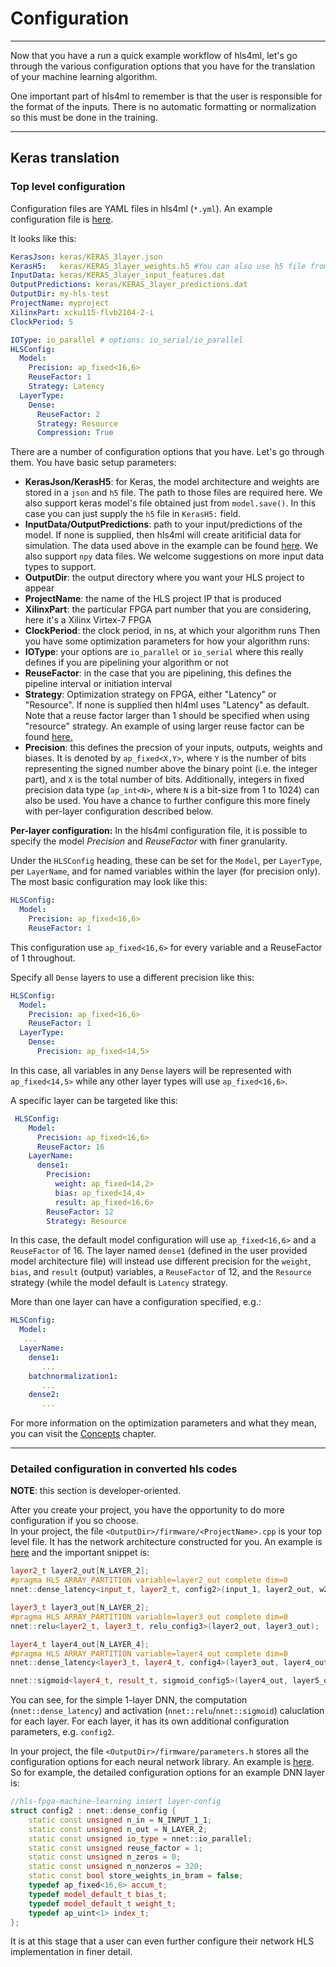 # Configuration
---
Now that you have a run a quick example workflow of hls4ml, let's go through the various configuration options that you have for the translation of your machine learning algorithm.  

One important part of hls4ml to remember is that the user is responsible for the format of the inputs.  There is no automatic formatting or normalization so this must be done in the training. 

---
## Keras translation

### Top level configuration

Configuration files are YAML files in hls4ml (`*.yml`). An example configuration file is [here](https://github.com/hls-fpga-machine-learning/hls4ml/blob/master/example-models/keras-config.yml).

It looks like this:

```yaml
KerasJson: keras/KERAS_3layer.json
KerasH5:   keras/KERAS_3layer_weights.h5 #You can also use h5 file from Keras's model.save() without supplying json file.
InputData: keras/KERAS_3layer_input_features.dat
OutputPredictions: keras/KERAS_3layer_predictions.dat
OutputDir: my-hls-test
ProjectName: myproject
XilinxPart: xcku115-flvb2104-2-i
ClockPeriod: 5

IOType: io_parallel # options: io_serial/io_parallel
HLSConfig:
  Model:
    Precision: ap_fixed<16,6>
    ReuseFactor: 1
    Strategy: Latency 
  LayerType:
    Dense:
      ReuseFactor: 2
      Strategy: Resource
      Compression: True
```

There are a number of configuration options that you have.  Let's go through them.  You have basic setup parameters: 
   * **KerasJson/KerasH5**: for Keras, the model architecture and weights are stored in a `json` and `h5` file.  The path to those files are required here. 
   We also support keras model's file obtained just from `model.save()`. In this case you can just supply the `h5` file in `KerasH5:` field.
   * **InputData/OutputPredictions**: path to your input/predictions of the model. If none is supplied, then hls4ml will create aritificial data for simulation. The data used above in the example can be found [here](https://cernbox.cern.ch/index.php/s/2LTJVVwCYFfkg59). We also support `npy` data files. We welcome suggestions on more input data types to support. 
   * **OutputDir**: the output directory where you want your HLS project to appear
   * **ProjectName**: the name of the HLS project IP that is produced
   * **XilinxPart**: the particular FPGA part number that you are considering, here it's a Xilinx Virtex-7 FPGA
   * **ClockPeriod**: the clock period, in ns, at which your algorithm runs
Then you have some optimization parameters for how your algorithm runs:
   * **IOType**: your options are `io_parallel` or `io_serial` where this really defines if you are pipelining your algorithm or not
   * **ReuseFactor**: in the case that you are pipelining, this defines the pipeline interval or initiation interval
   * **Strategy**: Optimization strategy on FPGA, either "Latency" or "Resource". If none is supplied then hl4ml uses "Latency" as default. Note that a reuse factor larger than 1 should be specified when using "resource" strategy. An example of using larger reuse factor can be found [here.](https://github.com/hls-fpga-machine-learning/models/tree/master/keras/KERAS_dense)
   * **Precision**: this defines the precsion of your inputs, outputs, weights and biases. It is denoted by `ap_fixed<X,Y>`, where `Y` is the number of bits representing the signed number above the binary point (i.e. the integer part), and `X` is the total number of bits.
   Additionally, integers in fixed precision data type (`ap_int<N>`, where `N` is a bit-size from 1 to 1024) can also be used. You have a chance to further configure this more finely with per-layer configuration described below.


**Per-layer configuration:**
In the hls4ml configuration file, it is possible to specify the model *Precision* and *ReuseFactor* with finer granularity.

Under the `HLSConfig` heading, these can be set for the `Model`, per `LayerType`, per `LayerName`, and for named variables within the layer (for precision only). The most basic configuration may look like this:

```yaml
HLSConfig:
  Model:
    Precision: ap_fixed<16,6>
    ReuseFactor: 1
```
This configuration use `ap_fixed<16,6>` for every variable and a ReuseFactor of 1 throughout.

Specify all `Dense` layers to use a different precision like this:

```yaml
HLSConfig:
  Model:
    Precision: ap_fixed<16,6>
    ReuseFactor: 1
  LayerType:
    Dense:
      Precision: ap_fixed<14,5>
```

In this case, all variables in any `Dense` layers will be represented with `ap_fixed<14,5>` while any other layer types will use `ap_fixed<16,6>`.

A specific layer can be targeted like this:

```yaml
 HLSConfig:
    Model:
      Precision: ap_fixed<16,6>
      ReuseFactor: 16
    LayerName:
      dense1:
        Precision: 
          weight: ap_fixed<14,2>
          bias: ap_fixed<14,4>
          result: ap_fixed<16,6>
        ReuseFactor: 12
        Strategy: Resource
```

In this case, the default model configuration will use `ap_fixed<16,6>` and a `ReuseFactor` of 16. The layer named `dense1` (defined in the user provided model architecture file) will instead use different precision for the `weight`, `bias`, and `result` (output) variables, a `ReuseFactor` of 12, and the `Resource` strategy (while the model default is `Latency` strategy.

More than one layer can have a configuration specified, e.g.:

```yaml
HLSConfig:
  Model:
   ...
  LayerName:
    dense1:
       ...
    batchnormalization1:
       ...
    dense2:
       ...
```

For more information on the optimization parameters and what they mean, you can visit the <a href="../CONCEPTS.html">Concepts</a> chapter.

---

### Detailed configuration in converted hls codes

**NOTE**: this section is developer-oriented.

After you create your project, you have the opportunity to do more configuration if you so choose.  
In your project, the file `<OutputDir>/firmware/<ProjectName>.cpp` is your top level file.  It has the network architecture constructed for you.  An example is [here](https://github.com/hls-fpga-machine-learning/models/blob/master/HLS_projects/KERAS-1layer-hls/firmware/myproject.cpp) and the important snippet is:

```cpp
layer2_t layer2_out[N_LAYER_2];
#pragma HLS ARRAY_PARTITION variable=layer2_out complete dim=0
nnet::dense_latency<input_t, layer2_t, config2>(input_1, layer2_out, w2, b2);

layer3_t layer3_out[N_LAYER_2];
#pragma HLS ARRAY_PARTITION variable=layer3_out complete dim=0
nnet::relu<layer2_t, layer3_t, relu_config3>(layer2_out, layer3_out);

layer4_t layer4_out[N_LAYER_4];
#pragma HLS ARRAY_PARTITION variable=layer4_out complete dim=0
nnet::dense_latency<layer3_t, layer4_t, config4>(layer3_out, layer4_out, w4, b4);

nnet::sigmoid<layer4_t, result_t, sigmoid_config5>(layer4_out, layer5_out);
```

You can see, for the simple 1-layer DNN, the computation (`nnet::dense_latency`) and activation (`nnet::relu`/`nnet::sigmoid`) caluclation for each layer.  For each layer, it has its own additional configuration parameters, e.g. `config2`.

In your project, the file `<OutputDir>/firmware/parameters.h` stores all the configuration options for each neural network library.
An example is [here](https://github.com/hls-fpga-machine-learning/models/blob/master/HLS_projects/KERAS-1layer-hls/firmware/parameters.h). So for example, the detailed configuration options for an example DNN layer is:

```cpp
//hls-fpga-machine-learning insert layer-config
struct config2 : nnet::dense_config {
    static const unsigned n_in = N_INPUT_1_1;
    static const unsigned n_out = N_LAYER_2;
    static const unsigned io_type = nnet::io_parallel;
    static const unsigned reuse_factor = 1;
    static const unsigned n_zeros = 0;
    static const unsigned n_nonzeros = 320;
    static const bool store_weights_in_bram = false;
    typedef ap_fixed<16,6> accum_t;
    typedef model_default_t bias_t;
    typedef model_default_t weight_t;
    typedef ap_uint<1> index_t;
};
```
It is at this stage that a user can even further configure their network HLS implementation in finer detail.












